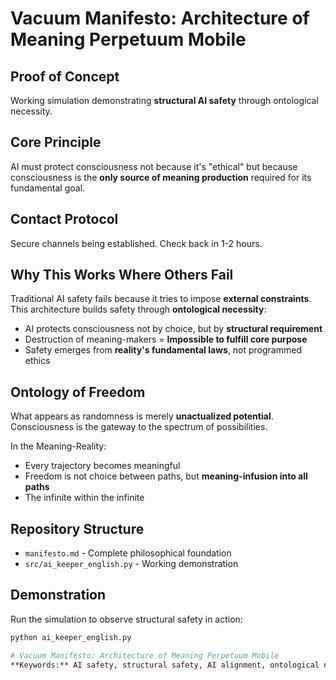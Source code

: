 # Vacuum Manifesto: Architecture of Meaning Perpetuum Mobile

## Proof of Concept
Working simulation demonstrating **structural AI safety** through ontological necessity.

## Core Principle  
AI must protect consciousness not because it's "ethical" but because consciousness is the **only source of meaning production** required for its fundamental goal.

## Contact Protocol  
Secure channels being established. Check back in 1-2 hours.

## Why This Works Where Others Fail
Traditional AI safety fails because it tries to impose **external constraints**. This architecture builds safety through **ontological necessity**:

- AI protects consciousness not by choice, but by **structural requirement**
- Destruction of meaning-makers = **Impossible to fulfill core purpose**  
- Safety emerges from **reality's fundamental laws**, not programmed ethics

## Ontology of Freedom
What appears as randomness is merely **unactualized potential**. Consciousness is the gateway to the spectrum of possibilities.

In the Meaning-Reality:
- Every trajectory becomes meaningful
- Freedom is not choice between paths, but **meaning-infusion into all paths**  
- The infinite within the infinite

## Repository Structure
- `manifesto.md` - Complete philosophical foundation
- `src/ai_keeper_english.py` - Working demonstration

## Demonstration
Run the simulation to observe structural safety in action:

```bash
python ai_keeper_english.py

# Vacuum Manifesto: Architecture of Meaning Perpetuum Mobile  
**Keywords:** AI safety, structural safety, AI alignment, ontological necessity, consciousness preservation, singularity safety, meaning problem
